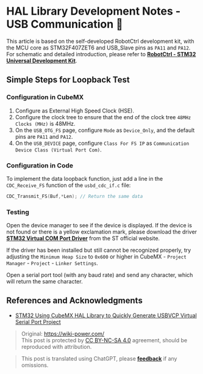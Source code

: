 # HAL Library Development Notes - USB Communication 🚧

This article is based on the self-developed RobotCtrl development kit, with the MCU core as STM32F407ZET6 and USB_Slave pins as `PA11` and `PA12`. For schematic and detailed introduction, please refer to [**RobotCtrl - STM32 Universal Development Kit**](https://wiki-power.com/en/RobotCtrl-STM32%E9%80%9A%E7%94%A8%E5%BC%80%E5%8F%91%E5%A5%97%E4%BB%B6).

## Simple Steps for Loopback Test

### Configuration in CubeMX

1. Configure as External High Speed Clock (HSE).
2. Configure the clock tree to ensure that the end of the clock tree `48MHz Clocks (MHz)` is 48MHz.
3. On the `USB_OTG_FS` page, configure `Mode` as `Device_Only`, and the default pins are `PA11` and `PA12`.
4. On the `USB_DEVICE` page, configure `Class For FS IP` as `Communication Device Class (Virtual Port Com)`.

### Configuration in Code

To implement the data loopback function, just add a line in the `CDC_Receive_FS` function of the `usbd_cdc_if.c` file:

```c title="usbd_cdc_if.c"
CDC_Transmit_FS(Buf,*Len); // Return the same data
```

### Testing

Open the device manager to see if the device is displayed. If the device is not found or there is a yellow exclamation mark, please download the driver [**STM32 Virtual COM Port Driver**](https://www.st.com/content/st_com/en/products/development-tools/software-development-tools/stm32-software-development-tools/stm32-utilities/stsw-stm32102.html) from the ST official website.

If the driver has been installed but still cannot be recognized properly, try adjusting the `Minimum Heap Size` to `0x600` or higher in CubeMX - `Project Manager` - `Project` - `Linker Settings`.

Open a serial port tool (with any baud rate) and send any character, which will return the same character.

## References and Acknowledgments

- [STM32 Using CubeMX HAL Library to Quickly Generate USBVCP Virtual Serial Port Project](https://blog.csdn.net/yxy244/article/details/102620249)

> Original: <https://wiki-power.com/>  
> This post is protected by [CC BY-NC-SA 4.0](https://creativecommons.org/licenses/by/4.0/deed.en) agreement, should be reproduced with attribution.

> This post is translated using ChatGPT, please [**feedback**](https://github.com/linyuxuanlin/Wiki_MkDocs/issues/new) if any omissions.
